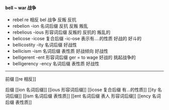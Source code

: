 #### bell  ~ war 战争
- rebel re 相反 bel 战争   反叛  反抗
- rebelion -ion 名词后缀 反抗 反叛 叛乱
- rebelious -ious 形容词后缀 反叛的  反抗的 叛乱的
- belicose  -icose 复合后缀 -ic-ose 表示有....的性质  好战的 好斗的
- bellicostity -ity 名词后缀 好战性
- bellicism -ism 名词后缀 表性质  好战倾向 好战性
- belligerent  -ent 形容词后缀 ger = to wage 好战的  挑起战争的
- belligerency -ency 名词后缀 表性质 好战性
---
前缀
[[re 相反]]

后缀
[[ion  名词后缀]]
[[ious 形容词后缀]]
[[icose 复合后缀 有...的性质]]
[[ity 名词后缀]]
[[ism 名词后缀 表性质]]
[[ent 名词后缀  表人 形容词后缀]]
[[ency 名词后缀 表性质]]